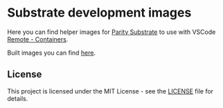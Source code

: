 # Substrate development images

Here you can find helper images for [Parity Substrate](https://github.com/paritytech/substrate) to use with VSCode [Remote - Containers](https://marketplace.visualstudio.com/items?itemName=ms-vscode-remote.remote-containers).

Built images you can find [here](https://cloud.docker.com/repository/docker/enfipy/substrate-dev).

## License

This project is licensed under the MIT License - see the [LICENSE](LICENSE) file for details.
